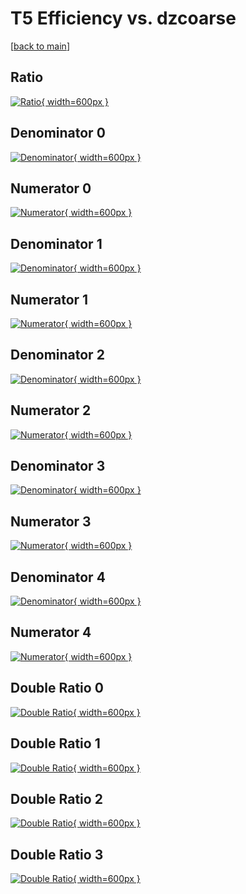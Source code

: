 # T5 Efficiency vs. dzcoarse

[[back to main](./)]



## Ratio

[![Ratio](../mtv/var/T5_base_11_0_eff_dzcoarse.png){ width=600px }](../mtv/var/T5_base_11_0_eff_dzcoarse.pdf)

## Denominator 0

[![Denominator](../mtv/den/T5_base_11_0_eff_dzcoarse_den0.png){ width=600px }](../mtv/den/T5_base_11_0_eff_dzcoarse_den0.pdf)

## Numerator 0

[![Numerator](../mtv/num/T5_base_11_0_eff_dzcoarse_num0.png){ width=600px }](../mtv/num/T5_base_11_0_eff_dzcoarse_num0.pdf)

## Denominator 1

[![Denominator](../mtv/den/T5_base_11_0_eff_dzcoarse_den1.png){ width=600px }](../mtv/den/T5_base_11_0_eff_dzcoarse_den1.pdf)

## Numerator 1

[![Numerator](../mtv/num/T5_base_11_0_eff_dzcoarse_num1.png){ width=600px }](../mtv/num/T5_base_11_0_eff_dzcoarse_num1.pdf)

## Denominator 2

[![Denominator](../mtv/den/T5_base_11_0_eff_dzcoarse_den2.png){ width=600px }](../mtv/den/T5_base_11_0_eff_dzcoarse_den2.pdf)

## Numerator 2

[![Numerator](../mtv/num/T5_base_11_0_eff_dzcoarse_num2.png){ width=600px }](../mtv/num/T5_base_11_0_eff_dzcoarse_num2.pdf)

## Denominator 3

[![Denominator](../mtv/den/T5_base_11_0_eff_dzcoarse_den3.png){ width=600px }](../mtv/den/T5_base_11_0_eff_dzcoarse_den3.pdf)

## Numerator 3

[![Numerator](../mtv/num/T5_base_11_0_eff_dzcoarse_num3.png){ width=600px }](../mtv/num/T5_base_11_0_eff_dzcoarse_num3.pdf)

## Denominator 4

[![Denominator](../mtv/den/T5_base_11_0_eff_dzcoarse_den4.png){ width=600px }](../mtv/den/T5_base_11_0_eff_dzcoarse_den4.pdf)

## Numerator 4

[![Numerator](../mtv/num/T5_base_11_0_eff_dzcoarse_num4.png){ width=600px }](../mtv/num/T5_base_11_0_eff_dzcoarse_num4.pdf)

## Double Ratio 0

[![Double Ratio](../mtv/ratio/T5_base_11_0_eff_dzcoarse_ratio0.png){ width=600px }](../mtv/ratio/T5_base_11_0_eff_dzcoarse_ratio0.pdf)

## Double Ratio 1

[![Double Ratio](../mtv/ratio/T5_base_11_0_eff_dzcoarse_ratio1.png){ width=600px }](../mtv/ratio/T5_base_11_0_eff_dzcoarse_ratio1.pdf)

## Double Ratio 2

[![Double Ratio](../mtv/ratio/T5_base_11_0_eff_dzcoarse_ratio2.png){ width=600px }](../mtv/ratio/T5_base_11_0_eff_dzcoarse_ratio2.pdf)

## Double Ratio 3

[![Double Ratio](../mtv/ratio/T5_base_11_0_eff_dzcoarse_ratio3.png){ width=600px }](../mtv/ratio/T5_base_11_0_eff_dzcoarse_ratio3.pdf)

